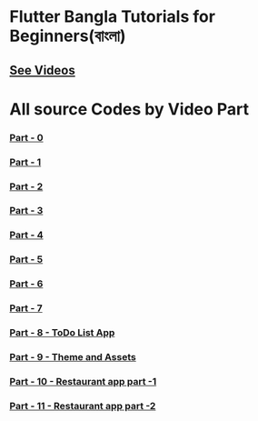 # Flutter Bangla Tutorials for Beginners(বাংলা)

## [See Videos](https://www.youtube.com/playlist?list=PLsC9YeVUTz38rU3tnoFFfAO8j2b-8mqTb)

<!-- ### [Part - 0 ]() -->

# All source Codes by Video Part

### [Part - 0 ](https://github.com/codewithrafiq/Flutter-Bangla-Tutorials/tree/5ac01170827d57b416d5c11b4d1739ef2bf42a04)
### [Part - 1 ](https://github.com/codewithrafiq/Flutter-Bangla-Tutorials/tree/c42ecc2b3ddf67e9c78bbc41da655913dcb249da)
### [Part - 2 ](https://github.com/codewithrafiq/Flutter-Bangla-Tutorials/tree/1f9c9dee32669bf22abcb406a12de37520eb742f)
### [Part - 3 ](https://github.com/codewithrafiq/Flutter-Bangla-Tutorials/tree/718345400d1d5b0b82e57ffafdec2fef4870db44)
### [Part - 4 ](https://github.com/codewithrafiq/Flutter-Bangla-Tutorials/tree/7ceffe5f424871b4d9ef7cfc87625c1eb6d836a4)
### [Part - 5 ](https://github.com/codewithrafiq/Flutter-Bangla-Tutorials/tree/e03b249d0e97eadd81fc6eb297ae73bebada9bc5)
### [Part - 6 ](https://github.com/codewithrafiq/Flutter-Bangla-Tutorials/tree/2cb287c1d05c2d61c676db4be9637f796e645dca)
### [Part - 7 ](https://github.com/codewithrafiq/Flutter-Bangla-Tutorials/tree/4bf430f0284baba16429c2c45d357983685a6c36)
### [Part - 8 - ToDo List App](https://github.com/codewithrafiq/Flutter-Bangla-Tutorials/tree/641c623885036108676237d74e9ccf23d4962d1b)
### [Part - 9 - Theme and Assets](https://github.com/codewithrafiq/Flutter-Bangla-Tutorials/tree/1b73855fde75a74d29e1f5b1a0e5ec6d1ed5f6b6)
### [Part - 10 - Restaurant app part -1](https://github.com/codewithrafiq/Flutter-Bangla-Tutorials/tree/6fc56ce48f0fd35b39598fabbdd0d23d17f2f6b1)
### [Part - 11 - Restaurant app part -2](https://github.com/codewithrafiq/Flutter-Bangla-Tutorials/tree/e0aefb3162dd8114ac69bfd8af5f86ffcc18887a)
